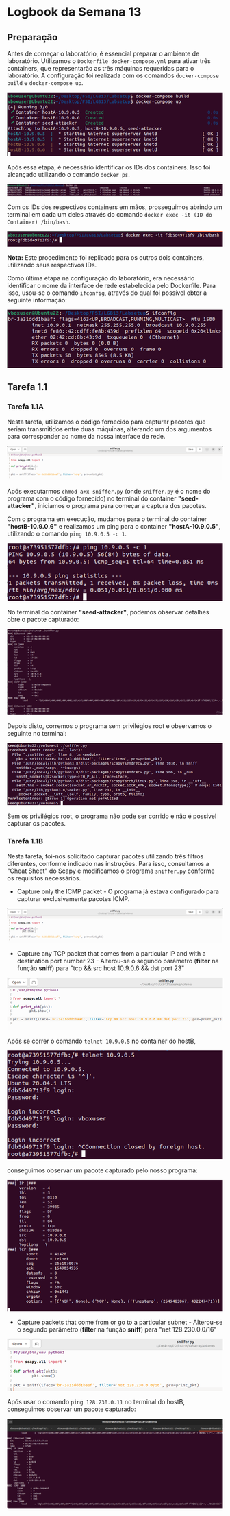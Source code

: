 # Logbook da Semana 13

## Preparação

Antes de começar o laboratório, é essencial preparar o ambiente de laboratório. Utilizamos o `Dockerfile docker-compose.yml` para ativar três containers, que representarão as três máquinas requeridas para o laboratório. A configuração foi realizada com os comandos `docker-compose build` e `docker-compose up`.


![t0_1](Docs/t0_1.png)

Após essa etapa, é necessário identificar os IDs dos containers. Isso foi alcançado utilizando o comando `docker ps`.

![t0_2](Docs/t0_2.png)

Com os IDs dos respectivos containers em mãos, prosseguimos abrindo um terminal em cada um deles através do comando `docker exec -it (ID do Container) /bin/bash`.


![t0_3](Docs/t0_3.png)

**Nota:** Este procedimento foi replicado para os outros dois containers, utilizando seus respectivos IDs.

Como última etapa na configuração do laboratório, era necessário identificar o nome da interface de rede estabelecida pelo Dockerfile. Para isso, usou-se o comando `ifconfig`, através do qual foi possível obter a seguinte informação:

![t0_4](Docs/t0_4.png)

## Tarefa 1.1

### Tarefa 1.1A

Nesta tarefa, utilizamos o código fornecido para capturar pacotes que seriam transmitidos entre duas máquinas, alterando um dos argumentos para corresponder ao nome da nossa interface de rede.

![t1_1A_1](Docs/t1_1A_1.png)

Após executarmos `chmod a+x sniffer.py` (onde `sniffer.py` é o nome do programa com o código fornecido) no terminal do container **"seed-attacker"**, iniciamos o programa para começar a captura dos pacotes.

Com o programa em execução, mudamos para o terminal do container **"hostB-10.9.0.6"** e realizamos um ping para o container **"hostA-10.9.0.5"**, utilizando o comando `ping 10.9.0.5 -c 1`.


![t1_1A_2](Docs/t1_1A_2.png)

No terminal do container **"seed-attacker"**, podemos observar detalhes obre o pacote capturado:

![t1_1A_3](Docs/t1_1A_3.png)

Depois disto, corremos o programa sem privilégios root e observamos o seguinte no terminal:

![t1_1A_4](Docs/t1_1A_4.png)

Sem os privilégios root, o programa não pode ser corrido e não é possivel capturar os pacotes.

### Tarefa 1.1B

Nesta tarefa, foi-nos solicitado capturar pacotes utilizando três filtros diferentes, conforme indicado nas instruções. Para isso, consultamos a "Cheat Sheet" do Scapy e modificamos o programa `sniffer.py` conforme os requisitos necessários.

- Capture only the ICMP packet - O programa já estava configurado para capturar exclusivamente pacotes ICMP.

![t1_1B_1](Docs/t1_1A_1.png)

- Capture any TCP packet that comes from a particular IP and with a destination port number 23 - Alterou-se o segundo parâmetro (**filter** na função **sniff**) para "tcp && src host 10.9.0.6 && dst port 23"

![t1_1B_2](Docs/t1_1B_2.png)

Após se correr o comando <code>telnet 10.9.0.5</code> no container do hostB,

![t1_1B_3](Docs/t1_1B_3.png)

conseguimos observar um pacote capturado pelo nosso programa:

![t1_1B_4](Docs/t1_1B_4.png)

- Capture packets that come from or go to a particular subnet - Alterou-se o segundo parâmetro (**filter** na função **sniff**) para "net 128.230.0.0/16"

![t1_1B_5](Docs/t1_1B_5.png)

Após usar o comando <code>ping 128.230.0.11</code> no terminal do hostB, conseguimos observar um pacote capturado:

![t1_1B_6](Docs/t1_1B_6.png)

